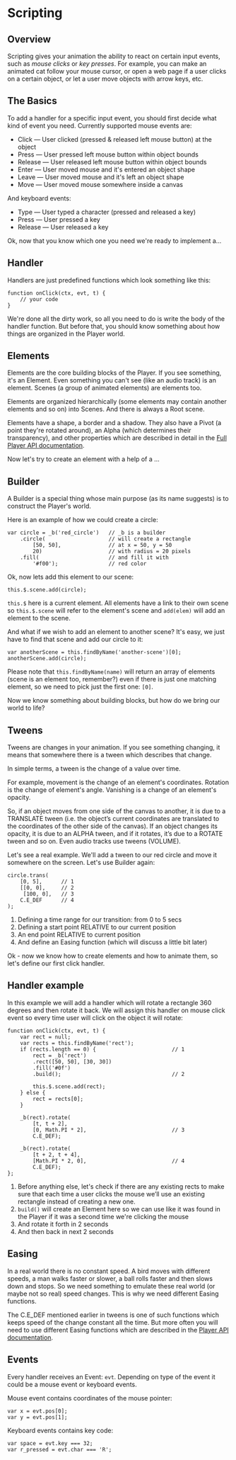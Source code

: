# Scripting

## Overview

Scripting gives your animation the ability to react on certain input events, such as _mouse clicks_ or _key presses_. For example, you can make an animated cat follow your mouse cursor, or open a web page if a user clicks on a certain object, or let a user move objects with arrow keys, etc.

## The Basics

To add a handler for a specific input event, you should first decide what kind of event you need. Currently supported mouse events are:

* Click — User clicked (pressed & released left mouse button) at the object
* Press — User pressed left mouse button within object bounds
* Release — User released left mouse button within object bounds
* Enter — User moved mouse and it's entered an object shape
* Leave — User moved mouse and it's left an object shape
* Move — User moved mouse somewhere inside a canvas

And keyboard events:

* Type — User typed a character (pressed and released a key)
* Press — User pressed a key
* Release — User released a key

Ok, now that you know which one you need we're ready to implement a...

## Handler

Handlers are just predefined functions which look something like this:

	function onClick(ctx, evt, t) {
		// your code
	}

We're done all the dirty work, so all you need to do is write the body of the handler function. But before that, you should know something about how things are organized in the Player world.

## Elements

Elements are the core building blocks of the Player. If you see something, it's an Element. Even something you can't see (like an audio track) is an element. Scenes (a group of animated elements) are elements too.

Elements are organized hierarchically (some elements may contain another elements and so on) into Scenes. And there is always a Root scene.

Elements have a shape, a border and a shadow. They also have a Pivot (a point they're rotated around), an Alpha (which determines their transparency), and other properties which are described in detail in the [Full Player API documentation](http://animatron.com/player/doc/API.html).

Now let's try to create an element with a help of a ...

## Builder

A Builder is a special thing whose main purpose (as its name suggests) is to construct the Player's world.

Here is an example of how we could create a circle:

	var circle = _b('red_circle')   // _b is a builder
		.circle(                    // will create a rectangle
			[50, 50],               // at x = 50, y = 50
			20)                     // with radius = 20 pixels
		.fill(                      // and fill it with
			'#f00');                // red color

Ok, now lets add this element to our scene:

	this.$.scene.add(circle);

`this.$` here is a current element. All elements have a link to their own scene so `this.$.scene` will refer to the element's scene and `add(elem)` will add an element to the scene.

And what if we wish to add an element to another scene? It's easy, we just have to find that scene and add our circle to it:

	var anotherScene = this.findByName('another-scene')[0];
	anotherScene.add(circle);

Please note that `this.findByName(name)` will return an array of elements (scene is an element too, remember?) even if there is just one matching element, so we need to pick just the first one: `[0]`.

Now we know something about building blocks, but how do we bring our world to life?

## Tweens

Tweens are changes in your animation. If you see something changing, it means that somewhere there is a tween which describes that change.

In simple terms, a tween is the change of a value over time. 

For example, movement is the change of an element's coordinates. Rotation is the change of element's angle. Vanishing is a change of an element's opacity.

So, if an object moves from one side of the canvas to another, it is due to a TRANSLATE tween (i.e. the object’s current coordinates are translated to the coordinates of the other side of the canvas). If an object changes its opacity, it is due to an ALPHA tween, and if it rotates, it’s due to a ROTATE tween and so on. Even audio tracks use tweens (VOLUME).

Let's see a real example. We'll add a tween to our red circle and move it somewhere on the screen. Let's use Builder again:

	circle.trans(
		[0, 5],      // 1
		[[0, 0],     // 2
		 [100, 0],   // 3
		C.E_DEF      // 4
	);

1. Defining a time range for our transition: from 0 to 5 secs
2. Defining a start point RELATIVE to our current position
3. An end point RELATIVE to current position
4. And define an Easing function (which will discuss a little bit later)

Ok - now we know how to create elements and how to animate them, so let's define our first click handler.

## Handler example

In this example we will add a handler which will rotate a rectangle 360 degrees and then rotate it back. We will assign this handler on mouse click event so every time user will click on the object it will rotate:

	function onClick(ctx, evt, t) {
		var rect = null;
		var rects = this.findByName('rect');
		if (rects.length == 0) {                        // 1
			rect = _b('rect')
			.rect([50, 50], [30, 30])
			.fill('#0f')
			.build();                                   // 2

			this.$.scene.add(rect);
		} else {
			rect = rects[0];
		}

		_b(rect).rotate(
			[t, t + 2],
			[0, Math.PI * 2],                           // 3
			C.E_DEF);

		_b(rect).rotate(
			[t + 2, t + 4],
			[Math.PI * 2, 0],                           // 4
			C.E_DEF);
	};

1. Before anything else, let's check if there are any existing rects to make sure that each time a user clicks the mouse we’ll use an existing rectangle instead of creating a new one. 
2. `build()` will create an Element here so we can use like it was found in the Player if it was a second time we're clicking the mouse
3. And rotate it forth in 2 seconds
4. And then back in next 2 seconds

## Easing

In a real world there is no constant speed. A bird moves with different speeds, a man walks faster or slower, a ball rolls faster and then slows down and stops. So we need something to emulate these real world (or maybe not so real) speed changes. This is why we need different Easing functions.

The C.E_DEF mentioned earlier in tweens is one of such functions which keeps speed of the change constant all the time. But more often you will need to use different Easing functions which are described in the [Player API documentation](http://animatron.com/player/doc/API.html#tween-easings).

## Events

Every handler receives an Event: `evt`. Depending on type of the event it could be a mouse event or keyboard events.

Mouse event contains coordinates of the mouse pointer:

	var x = evt.pos[0];
	var y = evt.pos[1];

Keyboard events contains key code:

	var space = evt.key === 32;
    var r_pressed = evt.char === 'R';

